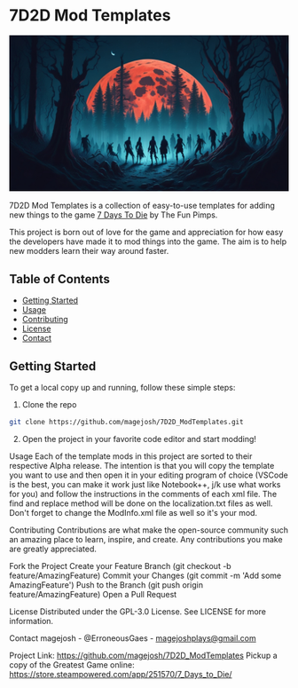 # 7D2D Mod Templates

![7D2D Mod Templates Banner](<zomibesBloodMoon.jpg>)

7D2D Mod Templates is a collection of easy-to-use templates for adding new things to the game [7 Days To Die](https://store.steampowered.com/app/251570/7_Days_to_Die/) by The Fun Pimps. 

This project is born out of love for the game and appreciation for how easy the developers have made it to mod things into the game. The aim is to help new modders learn their way around faster.

## Table of Contents

- [Getting Started](#getting-started)
- [Usage](#usage)
- [Contributing](#contributing)
- [License](#license)
- [Contact](#contact)

## Getting Started

To get a local copy up and running, follow these simple steps:

1. Clone the repo
```bash
git clone https://github.com/magejosh/7D2D_ModTemplates.git
```

2. Open the project in your favorite code editor and start modding!

Usage
Each of the template mods in this project are sorted to their respective Alpha release. The intention is that you will copy the template you want to use and then open it in your editing program of choice (VSCode is the best, you can make it work just like Notebook++, j/k use what works for you) and follow the instructions in the comments of each xml file. The find and replace method will be done on the localization.txt files as well. Don't forget to change the ModInfo.xml file as well so it's your mod.


Contributing
Contributions are what make the open-source community such an amazing place to learn, inspire, and create. Any contributions you make are greatly appreciated.

Fork the Project
Create your Feature Branch (git checkout -b feature/AmazingFeature)
Commit your Changes (git commit -m 'Add some AmazingFeature')
Push to the Branch (git push origin feature/AmazingFeature)
Open a Pull Request

License
Distributed under the GPL-3.0 License. See LICENSE for more information.

Contact
magejosh - @ErroneousGaes - magejoshplays@gmail.com

Project Link: https://github.com/magejosh/7D2D_ModTemplates
Pickup a copy of the Greatest Game online: https://store.steampowered.com/app/251570/7_Days_to_Die/